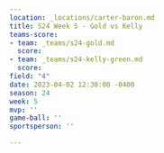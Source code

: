 ```yaml
---
location: _locations/carter-baron.md
title: S24 Week 5 - Gold vs Kelly
teams-score:
- team: _teams/s24-gold.md
  score: 
- team: _teams/s24-kelly-green.md
  score: 
field: "4"
date: 2023-04-02 12:30:00 -0400
season: 24
week: 5
mvp: ''
game-ball: ''
sportsperson: ''

---
```

